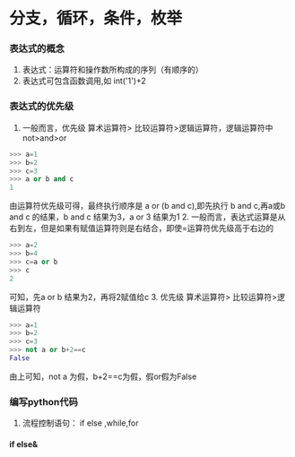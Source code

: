 # 分支，循环，条件，枚举
### 表达式的概念
1. 表达式：运算符和操作数所构成的序列（有顺序的）
2. 表达式可包含函数调用,如 int('1')+2

### 表达式的优先级
1. 一般而言，优先级 算术运算符> 比较运算符>逻辑运算符，逻辑运算符中 not>and>or
```python
>>> a=1
>>> b=2
>>> c=3
>>> a or b and c
1
```
由运算符优先级可得，最终执行顺序是 a or (b and c),即先执行 b and c,再a或b and c 的结果，b and c 结果为3，a or 3 结果为1
2. 一般而言，表达式运算是从右到左，但是如果有赋值运算符则是右结合，即使=运算符优先级高于右边的
```python
>>> a=2
>>> b=4
>>> c=a or b
>>> c
2
```
可知，先a or b 结果为2，再将2赋值给c
3. 优先级 算术运算符> 比较运算符>逻辑运算符
```python
>>> a=1
>>> b=2
>>> c=3
>>> not a or b+2==c
False
```
由上可知，not a 为假，b+2==c为假，假or假为False
### 编写python代码
1. 流程控制语句： if else ,while,for
#### if else&
